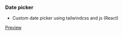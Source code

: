 ### Date picker

- Custom date picker using tailwindcss and js (React)

[Preview](./public/screenshot.png)
